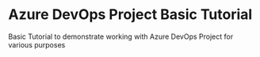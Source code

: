 # Azure DevOps Project Basic Tutorial

Basic Tutorial to demonstrate working with Azure DevOps Project for various purposes

